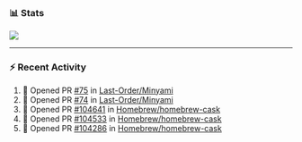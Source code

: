 ### :bar_chart: Stats

<a href="#">
  <img align="center" src="https://github-readme-stats.vercel.app/api?username=tuzi3040&show_icons=true&theme=dark" />
</a>

---

### :zap: Recent Activity

<!--START_SECTION:activity-->
1. 💪 Opened PR [#75](https://github.com/Last-Order/Minyami/pull/75) in [Last-Order/Minyami](https://github.com/Last-Order/Minyami)
2. 💪 Opened PR [#74](https://github.com/Last-Order/Minyami/pull/74) in [Last-Order/Minyami](https://github.com/Last-Order/Minyami)
3. 💪 Opened PR [#104641](https://github.com/Homebrew/homebrew-cask/pull/104641) in [Homebrew/homebrew-cask](https://github.com/Homebrew/homebrew-cask)
4. 💪 Opened PR [#104533](https://github.com/Homebrew/homebrew-cask/pull/104533) in [Homebrew/homebrew-cask](https://github.com/Homebrew/homebrew-cask)
5. 💪 Opened PR [#104286](https://github.com/Homebrew/homebrew-cask/pull/104286) in [Homebrew/homebrew-cask](https://github.com/Homebrew/homebrew-cask)
<!--END_SECTION:activity-->
